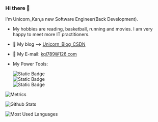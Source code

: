 ### Hi there 👋  

I'm Unicorn_Kan,a new Software Engineer(Back Development).  
- My hobbies are reading, basketball, running and movies. I am very happy to meet more IT practitioners.
- :memo: My blog —>  [Unicorn_Blog_CSDN](https://blog.csdn.net/weixin_56175042)
- :monocle_face: My E-mail: kql789@126.com
- My Power Tools:


     ![Static Badge](https://img.shields.io/badge/%E5%BC%80%E5%8F%91%E5%B7%A5%E5%85%B7-Pycharm%E3%80%81Sublime-blue)  
     ![Static Badge](https://img.shields.io/badge/%E4%B8%BB%E8%A6%81%E8%AF%AD%E8%A8%80-Python%E3%80%81Shell%E3%80%81Docker%E3%80%81SQL%E3%80%81Vue-red)  
     ![Static Badge](https://img.shields.io/badge/%E7%AE%A1%E7%90%86%E5%B7%A5%E5%85%B7-Git-green)
  

![Metrics](https://metrics.lecoq.io/kql789?template=classic&base=header%2C%20activity%2C%20community%2C%20repositories%2C%20metadata&base.indepth=false&base.hireable=false&base.skip=false&config.timezone=Asia%2FShanghai)  

![Github Stats](https://github-readme-stats.vercel.app/api?username=kql789&show_icons=true&theme=dark&count_private=true)  

![Most Used Languages](https://github-readme-stats.vercel.app/api/top-langs/?username=kql789&theme=dark&layout=compact)




